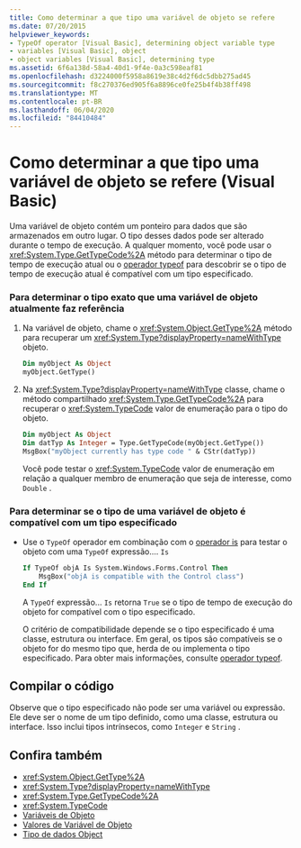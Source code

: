 ```yaml
---
title: Como determinar a que tipo uma variável de objeto se refere
ms.date: 07/20/2015
helpviewer_keywords:
- TypeOf operator [Visual Basic], determining object variable type
- variables [Visual Basic], object
- object variables [Visual Basic], determining type
ms.assetid: 6f6a138d-58a4-40d1-9f4e-0a3c598eaf81
ms.openlocfilehash: d3224000f5958a8619e38c4d2f6dc5dbb275ad45
ms.sourcegitcommit: f8c270376ed905f6a8896ce0fe25b4f4b38ff498
ms.translationtype: MT
ms.contentlocale: pt-BR
ms.lasthandoff: 06/04/2020
ms.locfileid: "84410484"
---
```

# <a name="how-to-determine-what-type-an-object-variable-refers-to-visual-basic"></a>Como determinar a que tipo uma variável de objeto se refere (Visual Basic)

Uma variável de objeto contém um ponteiro para dados que são armazenados em outro lugar. O tipo desses dados pode ser alterado durante o tempo de execução. A qualquer momento, você pode usar o <xref:System.Type.GetTypeCode%2A> método para determinar o tipo de tempo de execução atual ou o [operador typeof](../../../language-reference/operators/typeof-operator.md) para descobrir se o tipo de tempo de execução atual é compatível com um tipo especificado.

### <a name="to-determine-the-exact-type-an-object-variable-currently-refers-to"></a>Para determinar o tipo exato que uma variável de objeto atualmente faz referência

1. Na variável de objeto, chame o <xref:System.Object.GetType%2A> método para recuperar um <xref:System.Type?displayProperty=nameWithType> objeto.

    ```vb
    Dim myObject As Object
    myObject.GetType()
    ```

2. Na <xref:System.Type?displayProperty=nameWithType> classe, chame o método compartilhado <xref:System.Type.GetTypeCode%2A> para recuperar o <xref:System.TypeCode> valor de enumeração para o tipo do objeto.

    ```vb
    Dim myObject As Object
    Dim datTyp As Integer = Type.GetTypeCode(myObject.GetType())
    MsgBox("myObject currently has type code " & CStr(datTyp))
    ```

    Você pode testar o <xref:System.TypeCode> valor de enumeração em relação a qualquer membro de enumeração que seja de interesse, como `Double` .

### <a name="to-determine-whether-an-object-variables-type-is-compatible-with-a-specified-type"></a>Para determinar se o tipo de uma variável de objeto é compatível com um tipo especificado

- Use o `TypeOf` operador em combinação com o [operador is](../../../language-reference/operators/is-operator.md) para testar o objeto com uma `TypeOf` expressão.... `Is`

    ```vb
    If TypeOf objA Is System.Windows.Forms.Control Then
        MsgBox("objA is compatible with the Control class")
    End If
    ```

    A `TypeOf` expressão... `Is` retorna `True` se o tipo de tempo de execução do objeto for compatível com o tipo especificado.

    O critério de compatibilidade depende se o tipo especificado é uma classe, estrutura ou interface. Em geral, os tipos são compatíveis se o objeto for do mesmo tipo que, herda de ou implementa o tipo especificado. Para obter mais informações, consulte [operador typeof](../../../language-reference/operators/typeof-operator.md).

## <a name="compile-the-code"></a>Compilar o código

Observe que o tipo especificado não pode ser uma variável ou expressão. Ele deve ser o nome de um tipo definido, como uma classe, estrutura ou interface. Isso inclui tipos intrínsecos, como `Integer` e `String` .

## <a name="see-also"></a>Confira também

- <xref:System.Object.GetType%2A>
- <xref:System.Type?displayProperty=nameWithType>
- <xref:System.Type.GetTypeCode%2A>
- <xref:System.TypeCode>
- [Variáveis de Objeto](object-variables.md)
- [Valores de Variável de Objeto](object-variable-values.md)
- [Tipo de dados Object](../../../language-reference/data-types/object-data-type.md)
